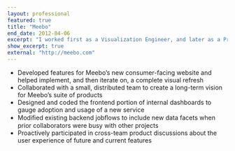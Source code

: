 ```yaml
---
layout: professional
featured: true
title: "Meebo"
end_date: 2012-04-06
excerpt: "I worked first as a Visualization Engineer, and later as a Product Engineer, on the front-end web team."
show_excerpt: true
external: "http://meebo.com"
---
```

 * Developed features for Meebo’s new consumer-facing website and helped implement, and then iterate on, a complete visual refresh
 * Collaborated with a small, distributed team to create a long-term vision for Meebo’s suite of products
 * Designed and coded the frontend portion of internal dashboards to gauge adoption and usage of a new service
 * Modiﬁed existing backend jobﬂows to include new data facets when prior collaborators were busy with other projects
 * Proactively participated in cross-team product discussions about the user experience of future and current features
